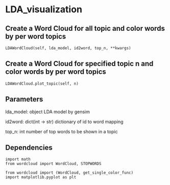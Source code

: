 # LDA_visualization

## Create a Word Cloud for all topic and color words by per word topics
    LDAWordCloud(self, lda_model, id2word, top_n, **kwargs)
    
## Create a Word Cloud for specified topic n and color words by per word topics
    LDAWordCloud.plot_topic(self, n)
   

## Parameters

 lda_model: object
    LDA model by gensim
    
 id2word: dict(int -> str)
    dictionary of id to word mapping
        
 top_n: int
    number of top words to be shown in a topic
        
## Dependencies

    import math
    from wordcloud import WordCloud, STOPWORDS
    
    from wordcloud import (WordCloud, get_single_color_func)
    import matplotlib.pyplot as plt
